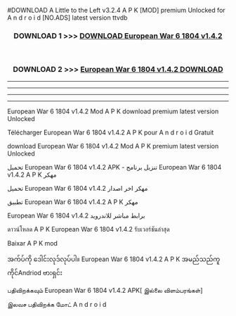 #DOWNLOAD A Little to the Left v3.2.4 A P K [MOD] premium Unlocked for A n d r o i d [NO.ADS] latest version ttvdb 



<div align="center">

<h3>DOWNLOAD 1 >>> <a href="https://downloadmod1.web.app/?judul=European War 6 1804 v1.4.2">DOWNLOAD European War 6 1804 v1.4.2</a></h3><br>

<h3>DOWNLOAD 2 >>> <a href="https://downloadmod1.web.app/?judul=European War 6 1804 v1.4.2">European War 6 1804 v1.4.2 DOWNLOAD </a></h3>

</div>


----------------------------------------------------------

----------------------------------------------------------

----------------------------------------------------------

----------------------------------------------------------


European War 6 1804 v1.4.2 Mod A P K download premium latest version Unlocked

Télécharger European War 6 1804 v1.4.2 A P K pour A n d r o i d Gratuit

download European War 6 1804 v1.4.2 Mod A P K premium latest version Unlocked

تحميل European War 6 1804 v1.4.2 APK - تنزيل برنامج European War 6 1804 v1.4.2 A P K مهكر

تحميل European War 6 1804 v1.4.2 مهكر اخر اصدار

تطبيق European War 6 1804 v1.4.2 A P K مهكر

European War 6 1804 v1.4.2 برابط مباشر للاندرويد

ดาวน์โหลด A P K European War 6 1804 v1.4.2 รับเวอร์ชันล่าสุด

Baixar A P K mod

အက်ပ်ကို ဒေါင်းလုဒ်လုပ်ပါ။ European War 6 1804 v1.4.2 A P K အမည်သည်ကူကိုင်Andriod ဗားရှင်း

பதிவிறக்கவும் European War 6 1804 v1.4.2 APK[ இல்லை விளம்பரங்கள்] 
 
இலவச பதிவிறக்க மோட் A n d r o i d




